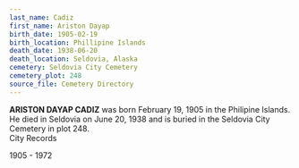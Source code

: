 ```yaml
---
last_name: Cadiz
first_name: Ariston Dayap
birth_date: 1905-02-19
birth_location: Phillipine Islands
death_date: 1938-06-20
death_location: Seldovia, Alaska
cemetery: Seldovia City Cemetery
cemetery_plot: 248
source_file: Cemetery Directory
---
```

**ARISTON DAYAP CADIZ** was born February 19, 1905 in the Philipine Islands. He died in Seldovia on June 20, 1938 and is buried in the Seldovia City Cemetery in plot 248.  
City Records

1905 - 1972
